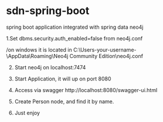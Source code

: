 # sdn-spring-boot

spring boot application integrated with spring data neo4j

1.Set  dbms.security.auth_enabled=false  from neo4j.conf

/on windows it is located in C:\Users\-your-username-\AppData\Roaming\Neo4j Community Edition\neo4j.conf


2. Start neo4j on localhost:7474

3. Start Application, it will up on port 8080

4. Access via swagger http://localhost:8080/swagger-ui.html

5. Create Person node, and find it by name.

6. Just enjoy
